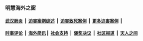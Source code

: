 
### 明慧海外之窗

####  [武汉肺炎](indexes/365.md?t=01031800) &nbsp;|&nbsp;  [迫害案例综述](indexes/328.md?t=01031800) &nbsp;|&nbsp; [迫害致死案例](indexes/277.md?t=01031800)  &nbsp;|&nbsp; [更多迫害案例](indexes/81.md?t=01031800)  &nbsp;|&nbsp; 
####  [时事评论](indexes/251.md?t=01031800) &nbsp;|&nbsp; [海外简讯](indexes/245.md?t=01031800)&nbsp;|&nbsp;  [社会支持](indexes/140.md?t=01031800) &nbsp;|&nbsp; [褒奖决议](indexes/282.md?t=01031800) &nbsp;|&nbsp; [社区报道](indexes/91.md?t=01031800)  &nbsp;|&nbsp; [天人之间](indexes/78.md?t=01031800) 

